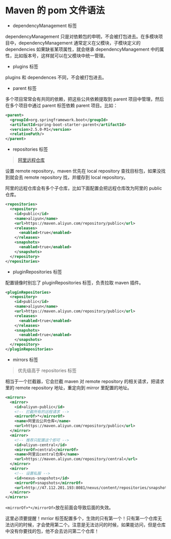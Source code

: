 # Maven 的 pom 文件语法

- dependencyManagement 标签

dependencyManagement 只是对依赖包的申明，不会被打包进去。在多模块项目中，dependencyManagement 通常定义在父模块，子模块定义的 dependencies 如果缺省某项属性，就会继承 dependencyManagement 中的属性，比如版本号，这样就可以在父模块中统一管理。

- plugins 标签

plugins 和 dependences 不同，不会被打包进去。

- parent 标签

多个项目常常会有共同的依赖，把这些公共依赖提取到 parent 项目中管理，然后在多个项目中通过 parent 标签依赖 parent 项目。比如：

```xml
<parent>
  <groupId>org.springframework.boot</groupId>
  <artifactId>spring-boot-starter-parent</artifactId>
  <version>2.5.0-M1</version>
  <relativePath/>
</parent>
```

- repositories 标签

> [阿里远程仓库](https://maven.aliyun.com/mvn/guide)

设置 remote repository。maven 优先在 local repository 查找目标包，如果没找到就会去 remote repository 找，并缓存到 local repository。

阿里的远程仓库会有多个子仓库，比如下面配置会把远程仓库改为阿里的 public 仓库。

```xml
<repositories>
  <repository>
    <id>public</id>
    <name>aliyun</name>
    <url>https://maven.aliyun.com/repository/public</url>
    <releases>
      <enabled>true</enabled>
    </releases>
    <snapshots>
      <enabled>true</enabled>
    </snapshots>
  </repository>
</repositories>
```

- pluginRepositories 标签

配置镜像时别忘了 pluginRepositories 标签，负责拉取 maven 插件。

```xml
<pluginRepositories>
  <repository>
    <id>public</id>
    <name>aliyun</name>
    <url>https://maven.aliyun.com/repository/public</url>
    <releases>
      <enabled>true</enabled>
    </releases>
    <snapshots>
      <enabled>true</enabled>
    </snapshots>
  </repository>
</pluginRepositories>
```

- mirrors 标签

> 优先级高于 repositories 标签

相当于一个拦截器，它会拦截 maven 对 remote repository 的相关请求，把请求里的 remote repository 地址，重定向到 mirror 里配置的地址。

```xml
<mirrors>
  <mirror>
    <id>aliyun-public</id>
    <!-- 拦截所有的远程请求 -->
    <mirrorOf>*</mirrorOf>
    <name>阿里云公共仓库</name>
    <url>https://maven.aliyun.com/repository/public</url>
  </mirror>
  <mirror>
    <!-- 推荐只配置这个即可 -->
    <id>aliyun-central</id>
    <mirrorOf>central</mirrorOf>
    <name>阿里云central仓库</name>
    <url>https://maven.aliyun.com/repository/central</url>
  </mirror>
  <mirror>
    <!-- 设置私服 -->
    <id>nexus-snapshots</id>
    <mirrorOf>snapshots</mirrorOf>
    <url>http://47.112.201.193:8081/nexus/content/repositories/snapshots</url>
  </mirror>
</mirrors>
```

`<mirrorOf>*</mirrorOf>`放在前面会导致后面的失效。

这里必须要提醒！mrrior 标签配置多个，生效的只有第一个！只有第一个仓库无法访问的时候，才会使用第二个。注意是无法访问的时候，如果能访问，但是仓库中没有你要找的包，他不会去访问第二个仓库！
